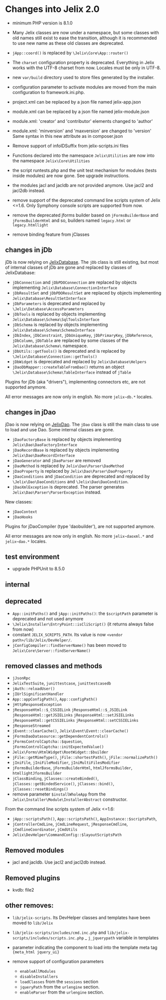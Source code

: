 # Changes into Jelix 2.0

- minimum PHP version is 8.1.0

- Many Jelix classes are now under a namespace, but some classes with old names
  still exist to ease the transition, although it is recommended to use new name
  as these old classes are deprecated.

- `jApp::coord()` is replaced by `\Jelix\Core\App::router()`

- The `charset` configuration property is deprecated. Everything in Jelix works
  with the UTF-8 charset from now. Locales must be only in UTF-8.

- new `var/build` directory used to store files generated by the installer.

- configuration parameter to activate modules are moved from the main 
  configuration to framework.ini.php.

- project.xml can be replaced by a json file named jelix-app.json
- module.xml can be replaced by a json file named jelix-module.json

- module.xml: 'creator' and 'contributor' elements changed to 'author'
- module.xml: 'minversion' and 'maxversion' are changed to 'version'
    Same syntax in this new attribute as in composer.json

- Remove support of infoIDSuffix from jelix-scripts.ini files

- Functions declared into the namespace `Jelix\Utilities` are now into the namespace `Jelix\Core\Utilities`

- the script runtests.php and the unit test mechanism for modules
  (tests inside modules) are now gone. See upgrade instructions.
- the modules jacl and jacldb are not provided anymore. Use jacl2 and jacl2db instead.

- remove support of the deprecated command line scripts system of Jelix <=1.6. Only Symphony console scripts are supported from now.

- remove the deprecated jforms builder based on `jFormsBuilderBase` and `jFormsBuilderHtml`
  and so, builders named `legacy.html` or `legacy.htmllight`
- remove binding feature from jClasses

## changes in jDb

jDb is now relying on [JelixDatabase](https://github.com/jelix/JelixDatabase).
The `jDb` class is still existing, but most of internal classes of jDb
are gone and replaced by classes of JelixDatabase:

- `jDbConnection` and `jDbPDOConnection` are replaced by objects implementing `Jelix\Database\ConnectionInterface`
- `jDbResultSet` and `jDbPDOResultSet` are replaced by objects implementing `Jelix\Database\ResultSetInterface`
- `jDbParameters` is deprecated and replaced by `\Jelix\Database\AccessParameters`
- `jDbTools` is  replaced by objects implementing `Jelix\Database\Schema\SqlToolsInterface`
- `jDbSchema` is replaced by objects implementing `Jelix\Database\Schema\SchemaInterface`
- `jDbIndex`, `jDbConstraint`, `jDbUniqueKey`, `jDbPrimaryKey`, `jDbReference`,
  `jDbColumn`, `jDbTable` are replaced by some classes of the `Jelix\Database\Schema\` namespace.
- `jDbUtils::getTools()` is deprecated and is replaced by `\Jelix\Database\Connection::getTools()` 
- `jDbWidget` is deprecated and replaced by `Jelix\Database\Helpers`
- `jDaoDbMapper::createTableFromDao()` returns an object `\Jelix\Database\Schema\TableInterface` instead of `jTable`

Plugins for jDb (aka "drivers"), implementing connectors etc, are not supported
anymore.

All error messages are now only in english. No more `jelix~db.*` locales.

## changes in jDao

jDao is now relying on [JelixDao](https://github.com/jelix/JelixDao).
The `jDao` class is still the main class to use to load and use Dao.
Some internal classes are gone.

- `jDaoFactoryBase` is replaced by objects implementing `Jelix\Dao\DaoFactoryInterface`
- `jDaoRecordBase` is replaced by objects implementing `Jelix\Dao\DaoRecordInterface`
- `jDaoGenerator` and `jDaoParser` are removed
- `jDaoMethod` is replaced by `Jelix\Dao\Parser\DaoMethod`
- `jDaoProperty` is replaced by `Jelix\Dao\Parser\DaoProperty`
- `jDaoConditions` and `jDaoCondition` are deprecated and replaced by 
  `\Jelix\Dao\DaoConditions` and `\Jelix\Dao\DaoCondition`.
- `jDaoXmlException` is deprecated. The parser generates `Jelix\Dao\Parser\ParserException` instead.

New classes:

- `jDaoContext`
- `jDaoHooks`


Plugins for jDaoCompiler (type 'daobuilder'), are not supported anymore.

All error messages are now only in english. No more `jelix~daoxml.*` and `jelix~dao.*` locales.

## test environment

- upgrade PHPUnit to 8.5.0


## internal


## deprecated

- `App::initPaths()` and `jApp::initPaths()`: the `$scriptPath` parameter is deprecated and not used anymore
- `\Jelix\Installer\EntryPoint::isCliScript()` (it returns always false from now)
- constant `JELIX_SCRIPTS_PATH`. Its value is now `<vendor path>/lib/Jelix/DevHelper/`.
- `jConfigCompiler::findServerName()` has been moved to `Jelix\Core\Server::findServerName()`


## removed classes and methods

- `jJsonRpc`
- `JelixTestSuite`, `junittestcase`, `junittestcasedb`
- `jAuth::reloadUser()`
- `jIUrlSignificantHandler`
- `App::appConfigPath()`, `App::configPath()`
- `jHttpResponseException`
- `jResponseHtml::$_CSSIELink` `jResponseHtml::$_JSIELink` `jResponseHtml::getJSIELinks` `jResponseHtml::setJSIELinks` `jResponseHtml::getCSSIELinks` `jResponseHtml::setCSSIELinks`
- `jResponseStreamed`
- `jEvent::clearCache()`, `Jelix\Event\Event::clearCache()`
- `jFormsDaoDatasource::getDependentControls()`
- `jFormsControlCaptcha::$question`, `jFormsControlCaptcha::initExpectedValue()`
- `Jelix\Forms\HtmlWidget\RootWidget::$builder`
- `jFile::getMimeType()`, `jFile::shortestPath()`, `jFile::normalizePath()`
- `jIniFile`, `jIniFileModifier`, `jIniMultiFilesModifier`
- `jFormsBuilderBase`, `jFormsBuilderHtml`, `htmlJformsBuilder`, `htmllightJformsBuilder`
- `jClassBinding`, `jClasses::createBinded()`, `jClasses::getBindedService()`, `jClasses::bind()`, `jClasses::resetBindings()`  
- remove parameter `$installWholeApp` from the `Jelix\Installer\Module\InstallerAbstract` constructor.


From the command line scripts system of Jelix <=1.6:

- `jApp::scriptsPath()`, `App::scriptsPath()`, `AppInstance::$scriptsPath`, 
- `jControllerCmdLine`, `jCmdLineRequest`, `jResponseCmdline`, `jCmdlineCoordinator`, `jCmdUtils`
- `Jelix\DevHelper\CommandConfig::$layoutScriptsPath`


## Removed modules

- jacl and jacldb. Use jacl2 and jacl2db instead.

## Removed plugins

- kvdb: file2

## other removes:

- `lib/jelix-scripts`. Its DevHelper classes and templates have been moved to `lib/Jelix`
- `lib/jelix-scripts/includes/cmd.inc.php` and `lib/jelix-scripts/includes/scripts.inc.php`
_ `j_jquerypath` variable in templates
- parameter indicating the component to load into the template meta tag `{meta_html jquery_ui}` 

- remove support of configuration parameters
  - `enableAllModules`
  - `disableInstallers`
  - `loadClasses` from the `sessions` section
  - `jqueryPath` from the `urlengine` section.
  - `enableParser` from the `urlengine` section.